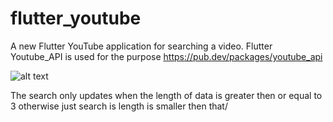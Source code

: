 # flutter_youtube

A new Flutter YouTube application for searching a video.
Flutter Youtube_API is used for the purpose
https://pub.dev/packages/youtube_api

![alt text](https://github.com/jayant-prime/Flutter_YouTube/blob/master/youtube_API.gif "App GIF")

The search only updates when the length of data is greater then or equal to 3 otherwise just search is length is smaller then that/
